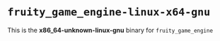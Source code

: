 # `fruity_game_engine-linux-x64-gnu`

This is the **x86_64-unknown-linux-gnu** binary for `fruity_game_engine`

